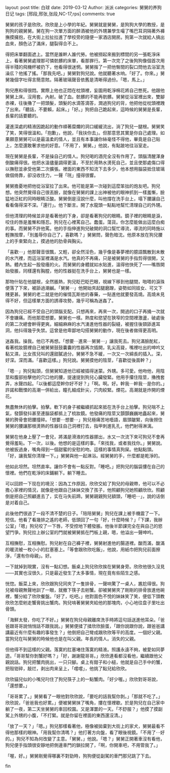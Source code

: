 layout: post
title: 白球
date: 2019-03-12
Author: 派派
categories: 舅舅的养狗日记
tags: [邢段,邢张,张段,NC-17,rps]
comments: true



舅舅的孩子是欣欣。欣欣是上小學的年紀。舅舅就是舅舅，是狗狗大學的教授，是狗狗的親舅舅。舅在狗一次單方面的醉酒被他的外甥兼學生嘬了嘴巴耳洞隔著外褲撫摸擁抱，在大街上拉扯拉進了學校旁的隨便一家酒店開房。狗第一次就給人搞出血來，顏色沾了滿床，腿裂得合不上。

得把床單翻面遮上。當然是誰幹人誰代勞。他被撈起來搬到標間的另一張乾淨床上，看著舅舅處理那可憐骯髒的床單，看那罪行。第一次完了之後狗狗像個首次用得半殘的飛機杯被扔下，他看得很迷惘。舅舅揩了一把他臀間的裂口問他去浴室洗澡庅？他搖了搖。「那我先吧。」舅舅對狗兒說。他就聽著水响。「好了。你來。」舅舅幾個字吐得言簡意賅。隔著玻璃聲音依舊是清晰得過份。「嗯，馬上。」

狗兒應和得很悶。實際上他也正悶在枕頭裡，妄圖用乾淨棉花將自己憋死。他跟他舅舅上床。沒用套。內射。破了血。骯髒的不能再骯髒。舅舅從浴室裡出來，雙腳赤裸，往後擼了一把頭髮，頭髮的水滴答滴答，潤過狗兒的背，他把他從枕頭裡跩了出來。「聽話，不要賴，起床。」「好。」狗把自己跪起來，這時候的舅舅是長輩，長輩的話要聽的。

灌進深處的精液因跪起的動作順著糜爛的洞口緩緩流出，淌了狗兒一腿根。舅舅笑了笑，笑得很溫和。「抱歉」，他說，「我扶你去」。但那意思其實是你自己處理。如果願意舅舅可以是最溫柔的情人，並且有本事讓你絲毫怪不得他，畢竟是自己貼上，怎麼還敢奢求他的好意。「不用了，舅舅。」他說，有點跛地往浴室走。

現在舅舅是長輩，不是操自己的情人。狗兒喝的酒完全沒有作用了。頭腦清醒渾身倒酸痛得很。他把水溫儘量調得更溫，不至於用熱水燙死自己，並且使那處傷口得以撫慰並承受他第二次擴張。裡面的東西不知流下去多少，他本想用腦袋抵住玻璃做個倚靠，卻沒收住力，一聲「咣」撞得很響。

舅舅擔憂地把他從浴室拉了出來。他可能是第一次碰到這麼笨拙的炮友吧。狗兒想。他突然覺得自己很丟臉，就像在舅舅的課上出神被他的眼神抓到一樣羞慚，臉猛地泛紅的同時眼睛泛酸。舅舅倒是沒說什麼，叫他撐在洗手台上，塌下腰讓自己看看傷得深不深。「還行」。他下斷言。開了水龍頭一點點地幫忙清理自己的外甥。

但他清理的時候並非是看著他的下身，卻是看著狗兒的眼睛。鏡子裡的眼睛是淚，咬住的唇是羞慚和隱忍。狗兒在心裡罵自己。蠢蛋。蕩貨。你怎麼能做出這麼白痴的事。而舅舅不許他罵。他的手指伸進狗兒破開的洞口幫忙導流，導流的同時施以輕撫按摩，「別羞辱你自己了，喜歡嗎？」舅舅問，聲色暗沈。他原本放在狗兒腰上的手束緊向上，摸過他的肋骨與胸尖。

「喜歡⋯」他那聲音很飄，又輕，卻全然淫色，幾乎像是春夢裡的臆語飄散到未散的水汽裡，而這浴室裡滿是水汽。他真的不再痛，只是被舅舅的手指剪得很開，又熱。體內生起一股發癢的火。而舅舅的身體就如水貼進，溫得他快死了——嘴唇開始發脹，同樣還有胸膛，他的性器挺在洗手台上，舅舅也是一樣。

那物什貼在他腿根，全然脹熱，狗兒眨巴眨巴眼，視線下移到他腿間，啪嗒的淚珠便落了下來，被舔過潮鹹。「舅舅⋯」他開始夾起腿磨蹭，姿勢如同妓女、可又下賤更甚。舅舅的老二就是他的催情瓦斯他的春藥，一貼進他就要發高燒。高燒未見得不好，但這樣單方面的誘導攻勢，幾乎可稱為迷姦了。

因為狗兒已經不受自己的頭腦支配。只想再來，再來一次，開過的口子再捅一次就不會嫌痛。而他那麼想要。舅舅也一樣。熱度和慾望在狹窄的空間裡激盪，破處後的第二次總會幹得更爽。細細麻麻的水汽湧進他性器的裂縫，被握住後頸舔進耳洞，他抖得幾乎失禁。這曾是他卑鄙地勾搭舅舅的動作，現在後者做得更高明。

迷姦我。操我。他已不再想。「想要⋯進來⋯舅舅⋯」讓我死去。狗兒滿臉酡紅，看著梳妝鏡裡自己被舅舅鼓鼓囊囊的性器再次插開，乳尖高聳，嘴裡吐出的呻吟又黏又濕，比女孩兒叫的還甜膩過分。舅舅不急不緩，一次又一次綿長的插入。深，好深。深而滿。「喜歡這樣。」狗兒說。舅舅摸他的陰莖，「喜歡從後面幹？」

「嗯⋯」狗兒點頭，但舅舅知道他已經被插得迷蒙。外甥。多可愛。他吻他，用陰莖和腹部拍擊他的穴口他的腰，提速提到狗兒心臟發緊。他用手攥住陰莖，擼拽套弄，水聲四起。「以後都這麼幹你好不好？」「啊。啊。好。幹我⋯幹我⋯是你的。」許諾和戰慄的高潮一併給出，瞳孔細成針尖，穴肉絞緊。煙花。高潮就是炸開的煙花。

無盡無休的拍擊。拍擊。軟下的身子被繼續抓起來抵在洗手台上拍擊。狗兒喘不上氣，發顫發抖甚至連腦袋都抵上了梳妝鏡。他發痛的陰莖又顫顫巍巍地矗起來，舅舅的胯骨會把腰撞碎。「想要⋯想要⋯」狗兒極痛苦地囈語，眉頭皺緊，向後撈住舅舅的腰讓那根燙熱的性器往自己洞裡打去，指甲刺進乳孔，他們射得淋漓。

舅舅在他身上壓了一會兒，將滿是滑液的性器挪出，水又一次流下來可狗兒不會再覺得羞恥。下一次，以後。他想的是這樣的事。「來找我，或者我找你。」舅舅說。他被扳過身，嘴角得到一個甜蜜的安慰的吻。這樣的事情真狗屎。他點點頭。「好，讓我幫你清理一下。」舅舅與他一起淋浴。經舅舅的手，什麼都是乾淨的。

他如此坦然。坦然直率。讓你不會有一點反對。「睡吧。」把狗兒的腦袋摟在自己的懷裡。他們在乾淨的床鋪躺下。躺下睡去。

可以回顾一下现在的境況：因為工作原因，欣欣交給了狗兒的母親帶，他可以不必擔心家裡的情況，就像是他跟自己妹妹交換了孩子，他照顧狗兒她照顧欣欣。照顧倒是把自己照顧進去了，实在马失前蹄。舅舅親親狗兒額頭，「睡吧⋯」，說的话倒是对着自己。

此後他們很過了一段不清不楚的日子。「陪陪舅舅」狗兒在課上被手機震了一下。短信。他看了看幾排之遙的老師，低頭回了一句「好，什麼時候？」「下課，我辦公室」「嗯」狗兒咬了一下唇，不受控地下體發脹。他後半節課完全在與自己的慾望鬥爭。狗兒拉上辦公室的門就被舅舅抵在門板上親，嗯，他溢出一聲呻吟。

互相撫慰，互相撫慰。狗兒射在自己褲子裡，舅舅射進他的腸道裡。酸而滿，酸滿的暖流被一枚小小的肛塞塞上。「等會跟欣欣吃飯」，他說，用紙巾把狗兒前面擦淨，「還有你母親」。好。

一下就掉到現實，沒有一點幻想。飯桌上狗兒欣欣挨在舅舅身旁。欣欣他很久沒見——其實也沒很久，只是最近發生了太多事情，現在竟有些陌生之感。

恍惚。飯菜上來，欣欣跟狗兒同夾了一隻排骨，一聲响驚了一桌人，尷尬得很。狗兒被母親無聲地訓了一眼，就撤下筷子去剜蟹。卻被舅舅夾了剛剛的排骨放進他碗裡，蟹分給了欣欣餐盤。「好了，吃吧。」他對面色不悅的妹妹笑了笑，便低下頭教欣欣怎麼剜走蟹膏挑出蟹肉。狗兒啃著舅舅夾給他的那塊肉，小心地往盘子里吐出骨頭。

「海鮮太發，你吃了不好。」舅舅在狗兒母親離席洗手時將這句話送進他耳朵。「爸爸跟哥哥說悄悄話不跟我說。」舅舅便揉了揉欣欣臉蛋，「跟你說跟你說，跟爸爸講講最近有什麼有趣的事發生？」他倒把自己彎成跟欣欣等平的高度。一個好父親。當狗兒在叫舅舅的時候他也是在叫父親。年長的情人。消失的父親。

但他得不到這樣的父親。落寞的肛塞堵住落寞的精液。照護永遠不夠，被愛如同夢遊。「哥哥幫你剝蟹好嗎？」「好，謝謝龍哥哥。」欣欣連看都沒看他，繼續跟他父親說話。狗兒把蟹肉挑出，一只只腳。桌上有鉗子和小槌，他就是自己手中的蟹，把殼钳碎，敲烂，剥出肉来呈上，「嚐嚐」，他挑了點兒給欣欣。

欣欣貓兒似的小嘴兒叼住了狗兒筷子上的一點蟹肉。「好少喔。」欣欣對哥哥說，「還想要。」

「哥哥累了。」舅舅看了一眼他對欣欣說，「要吃的話我幫你剝。」「那就不吃了。」欣欣說，「爸爸我也好累。」便被舅舅抹了嘴角，摟在懷裡歇。於是狗兒在自己家中躺了一夜，第二天坐舅舅的車回校園。又是渾噩的一天。「不舒服？」他摸了摸副駕上外甥的小腹，「不打緊。就是你留在裡面的東西還沒清。」

「放了一天？」「嗯。」狗兒那樣看著他，極像被拋棄到大街上的家犬，舅舅最看不得他那樣的眼神。「用我幫你清嗎？」他打著方向盤，看了眼後視鏡。「不用了⋯好的。」狗兒不知為何改變了主意。「舅舅，」他說。「嗯？」舅舅正開著車沒有看他，狗兒便手指頭很安靜地把側邊車門的鎖拉開了，「啊，你開車吧，不用管我了。」

「喔，好。」舅舅剛覺得哪裏不對勁時，狗狗便從副駕的車門那兒跳了下去。

fin